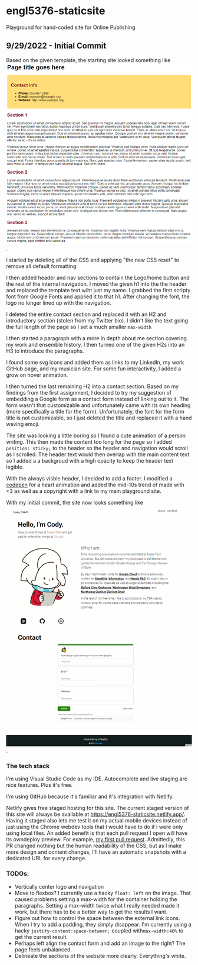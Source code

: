 # engl5376-staticsite
Playground for hand-coded site for Online Publishing

## 9/29/2022 - Initial Commit

Based on the given template, the starting site looked something like ![starting point](/img/start.png).

I started by deleting all of the CSS and applying "the new CSS reset" to remove all default formatting.

I then added header and nav sections to contain the Logo/home button and the rest of the internal navigation. I moved the given h1 into the the header and replaced the template text wiht just my name. I grabbed the first scripty font from Google Fonts and applied it to that h1. After changing the font, the logo no longer lined up with the navigation.

I deleted the entire contact section and replaced it with an H2 and introductory section (stolen from my Twitter bio). I didn't like the text going the full length of the page so I set a much smaller `max-width`

I then started a paragraph with a more in depth  about me section covering my work and ensemble history. I then turned one of the given H2s into an H3 to introduce the paragraphs.

I found some svg icons and added them as links to my LinkedIn, my work GitHub page, and my musician site. For some fun interactivity, I added a grow on hover animation.

I then turned the last remaining H2 into a contact section. Based on my findings from the first assignment, I decided to try my suggestion of embedding a Google form as a contact form instead of linking out to it. The form wasn't that customizable and unfortunately came with its own heading (more specifically a title for the form). Unfortunately, the font for the form title is not customizable, so I just deleted the title and replaced it with a hand waving emoji.

The site was looking a little boring so I found a cute animation of a person writing. This then made the content too long for the page so I added `position: sticky;` to the header so the header and navigation would scroll as I scrolled. The header text would then overlap with the main content text so I added a a backgroud with a high opacity to keep the header text legible.

With the always visble header, I decided to add a footer. I modified a [codepen](https://codepen.io/mfritsch) for a heart animation and added the mid-10s trend of made with <3 as well as a copyright with a link to my main playground site.

With my initial commit, the site now looks something like ![initial commit](/img/initial-commit.gif).

### The tech stack

I'm using Visual Studio Code as my IDE. Autocomplete and live staging are nice features. Plus it's free.

I'm using GitHub because it's familiar and it's integration with Netlify.

Netlify gives free staged hosting for this site. The current staged version of this site will always be available at https://engl5376-staticsite.netlify.app/. Having it staged also lets me test it on my actual mobile devices instead of just using the Chrome webdev tools that I would have to do if I were only using local files. An added benefit is that each pull request I open will have its owndeploy preview. For example, [my first pull request](https://github.com/codyjtclark/engl5376-staticsite/pull/1). Admittedly, this PR changed nothing but the human readability of the CSS, but as I make more design and content changes, I'll have an automatic snapshots with a dedicated URL for every change.

### TODOs:
- Vertically center logo and navigation
- Move to flexbox? I currently use a hacky `float: left` on the image. That caused problems setting a max-width for the container holding the paragraphs. Setting a max-width twice what I really needed made it work, but there has to be a better way to get the results I want.
- Figure out how to control the space between the external link icons. When I try to add a padding, they simply disappear. I'm currently using a hacky `justify-content:space-between;` coupled with`max-width:40%` to get the current result.
- Perhaps left align the contact form and add an image to the right? The page feels unbalanced.
- Delineate the sections of the website more clearly. Everything's white.
